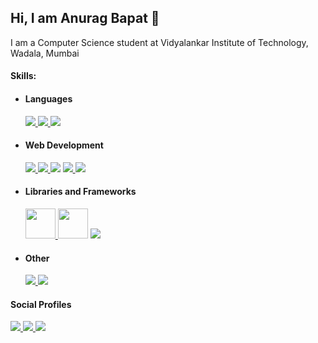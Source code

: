 ## Hi, I am Anurag Bapat 👋 

<!--
**anuragbapat10/anuragbapat10** is a ✨ _special_ ✨ repository because its `README.md` (this file) appears on your GitHub profile.

Here are some ideas to get you started:

- 🔭 I’m currently working on ...
- 🌱 I’m currently learning ...
- 👯 I’m looking to collaborate on ...
- 🤔 I’m looking for help with ...
- 💬 Ask me about ...
- 📫 How to reach me: ...
- 😄 Pronouns: ...
- ⚡ Fun fact: ...
-->

I am a Computer Science student at Vidyalankar Institute of Technology, Wadala, Mumbai


#### Skills: ###

* #### Languages
  <p> 
    <a href='https://www.python.org/'>
      <img src="https://img.icons8.com/color/48/000000/python--v1.png"/>
    </a>
    <a href='https://www.java.com/en/'>
      <img src="https://img.icons8.com/color/48/000000/java-coffee-cup-logo--v1.png"/>
    </a>
    <a href=''>
      <img src="https://img.icons8.com/color/48/000000/c-programming.png"/>
    </a>
  </p>

* #### Web Development
  <p>
    <a href=''>
      <img src="https://img.icons8.com/color/48/000000/html-5--v1.png"/>
    </a>
    <a href=''>
      <img src="https://img.icons8.com/color/48/000000/css3.png"/>
    </a>
    <a>
      <img src="https://img.icons8.com/color/48/000000/javascript--v2.png"/>
    </a>
    <a href='https://getbootstrap.com/'>
      <img src="https://img.icons8.com/color/48/000000/bootstrap.png"/>
    </a>
    <a href='https://www.djangoproject.com/'>
      <img src="https://img.icons8.com/material-outlined/24/000000/django.png"/>
    </a>
  </p>

* #### Libraries and Frameworks
  <p>
    <a href='https://pandas.pydata.org/'>
      <img src='https://upload.wikimedia.org/wikipedia/commons/thumb/2/22/Pandas_mark.svg/800px-Pandas_mark.svg.png' width=48px height=48px>
    </a>
    <a>
      <img src='https://www.vectorlogo.zone/logos/numpy/numpy-icon.svg' height=48px width=48px>
    </a>
    <a> 
      <img src="https://img.icons8.com/color/48/000000/opencv.png"/>
    </a>
  </p>
  
* #### Other
    <p>
      <a href='https://git-scm.com/'>
        <img src="https://img.icons8.com/color/48/000000/git.png"/>
      </a>
      <a href='https://github.com/'>
        <img src="https://img.icons8.com/material-outlined/48/000000/github.png"/>      
      </a>
    </p>

#### Social Profiles
  <p>
    <a href='https://twitter.com/anuragbapat10'>
      <img src="https://img.icons8.com/fluent/48/000000/twitter.png"/>
    </a>
    <a href='https://www.instagram.com/anurag.bapat1006/'>
      <img src="https://img.icons8.com/fluent/48/000000/instagram-new.png"/>
    </a>
    <a href='https://www.linkedin.com/in/anurag-bapat-2367661b1/'>
      <img src="https://img.icons8.com/fluent/48/000000/linkedin.png/">
    </a>
  </p>
